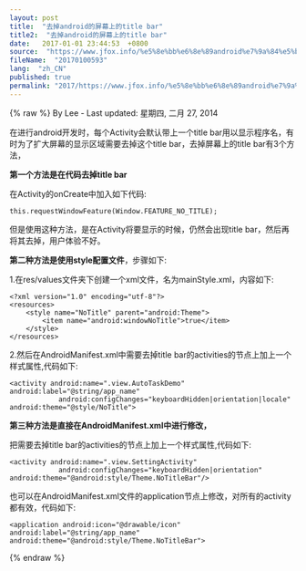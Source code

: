```yaml
---
layout: post
title:  "去掉android的屏幕上的title bar"
title2:  "去掉android的屏幕上的title bar"
date:   2017-01-01 23:44:53  +0800
source:  "https://www.jfox.info/%e5%8e%bb%e6%8e%89android%e7%9a%84%e5%b1%8f%e5%b9%95%e4%b8%8a%e7%9a%84title-bar.html"
fileName:  "20170100593"
lang:  "zh_CN"
published: true
permalink: "2017/https://www.jfox.info/%e5%8e%bb%e6%8e%89android%e7%9a%84%e5%b1%8f%e5%b9%95%e4%b8%8a%e7%9a%84title-bar.html"
---
```

{% raw %}
By Lee - Last updated: 星期四, 二月 27, 2014

在进行android开发时，每个Activity会默认带上一个title bar用以显示程序名，有时为了扩大屏幕的显示区域需要去掉这个title bar，去掉屏幕上的title bar有3个方法，

**第一个方法是在代码去掉title bar**

在Activity的onCreate中加入如下代码:

    this.requestWindowFeature(Window.FEATURE_NO_TITLE);
    

但是使用这种方法，是在Activity将要显示的时候，仍然会出现title bar，然后再将其去掉，用户体验不好。

**第二种方法是使用style配置文件**，步骤如下:

1.在res/values文件夹下创建一个xml文件，名为mainStyle.xml，内容如下:

    <?xml version="1.0" encoding="utf-8"?>
    <resources>
        <style name="NoTitle" parent="android:Theme">
            <item name="android:windowNoTitle">true</item>
        </style>
    </resources>

2.然后在AndroidManifest.xml中需要去掉title bar的activities的节点上加上一个样式属性,代码如下:

    <activity android:name=".view.AutoTaskDemo" android:label="@string/app_name"
    			android:configChanges="keyboardHidden|orientation|locale" android:theme="@style/NoTitle">

**第三种方法是直接在AndroidManifest.xml中进行修改，**

把需要去掉title bar的activities的节点上加上一个样式属性,代码如下:

    <activity android:name=".view.SettingActivity"
    			android:configChanges="keyboardHidden|orientation" android:theme="@android:style/Theme.NoTitleBar"/>

也可以在AndroidManifest.xml文件的application节点上修改，对所有的activity都有效，代码如下:

    <application android:icon="@drawable/icon" android:label="@string/app_name" android:theme="@android:style/Theme.NoTitleBar">
{% endraw %}